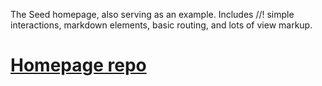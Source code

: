 The Seed homepage, also serving as an example. Includes
//! simple interactions, markdown elements, basic routing, and lots of view markup.

# [Homepage repo](https://github.com/David-OConnor/seed-homepage)